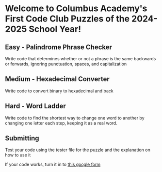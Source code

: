# Welcome to Columbus Academy's First Code Club Puzzles of the 2024-2025 School Year!
## **Easy** - Palindrome Phrase Checker
Write code that determines whether or not a phrase is the same backwards or forwards, ignoring punctuation, spaces, and capitalization
## **Medium** - Hexadecimal Converter
Write code to convert binary to hexadecimal and back
## **Hard** - Word Ladder
Write code to find the shortest way to change one word to another by changing one letter each step, keeping it as a real word.
## Submitting
Test your code using the tester file for the puzzle and the explanation on how to use it

If your code works, turn it in to [this google form](https://docs.google.com/forms/d/e/1FAIpQLSdgxFJlSLvqHwFpIXU33WUB2Noz3a-a0oFaX46XV62n44-3Gg/viewform?usp=sf_link)
